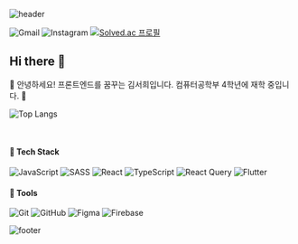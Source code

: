 ![header](https://capsule-render.vercel.app/api?type=waving&&color=0:FDFFC0,100:67C5C8&height=220&fontColor=ffffff&section=header&text=Hello%20World!&&fontSize=65&fontAlign=72&fontAlignY=42)

![Gmail](https://img.shields.io/badge/ksh.1205263@gmail.com-D14836?style=flat-square&logo=gmail&logoColor=white) ![Instagram](https://img.shields.io/badge/@is__u.kii-%23E4405F.svg?style=flat-square&logo=Instagram&logoColor=white) [![Solved.ac
프로필](http://mazassumnida.wtf/api/mini/generate_badge?boj=suki02)](https://solved.ac/suki02)
<h2>Hi there 👋</h2>
<p>🌱 안녕하세요! 프론트엔드를 꿈꾸는 김서희입니다. 컴퓨터공학부 4학년에 재학 중입니다. 🐣</p>
  
![Top Langs](https://github-readme-stats.vercel.app/api/top-langs/?username=suki186&layout=compact)


<br/>

<h4>🐹 Tech Stack</h4>

![JavaScript](https://img.shields.io/badge/javascript-%23F7DF1E.svg?style=for-the-badge&logo=javascript&logoColor=black) ![SASS](https://img.shields.io/badge/SCSS-CC6699.svg?style=for-the-badge&logo=SASS&logoColor=white) ![React](https://img.shields.io/badge/react-%2361DAFB.svg?style=for-the-badge&logo=react&logoColor=white) ![TypeScript](https://img.shields.io/badge/typescript-%233178C6.svg?style=for-the-badge&logo=typescript&logoColor=white) ![React Query](https://img.shields.io/badge/-React%20Query-FF4154?style=for-the-badge&logo=react%20query&logoColor=white)      ![Flutter](https://img.shields.io/badge/Flutter-%2302569B.svg?style=for-the-badge&logo=Flutter&logoColor=white) 

<h4>🔧 Tools</h4>

![Git](https://img.shields.io/badge/git-%23F05033.svg?style=for-the-badge&logo=git&logoColor=white)  ![GitHub](https://img.shields.io/badge/github-%23222222.svg?style=for-the-badge&logo=github&logoColor=white)  ![Figma](https://img.shields.io/badge/figma-%23FF4F8B.svg?style=for-the-badge&logo=figma&logoColor=white) ![Firebase](https://img.shields.io/badge/firebase-DD2C00?style=for-the-badge&logo=firebase&logoColor=ffcd34)

![footer](https://capsule-render.vercel.app/api?type=waving&&color=0:FDFFC0,100:67C5C8&&height=120&section=footer)


